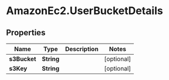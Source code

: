 # AmazonEc2.UserBucketDetails

## Properties

Name | Type | Description | Notes
------------ | ------------- | ------------- | -------------
**s3Bucket** | **String** |  | [optional] 
**s3Key** | **String** |  | [optional] 


